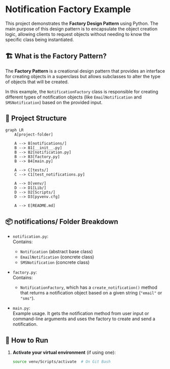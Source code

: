 # Notification Factory Example

This project demonstrates the **Factory Design Pattern** using Python. The main purpose of this design pattern is to encapsulate the object creation logic, allowing clients to request objects without needing to know the specific class being instantiated.

## 🏗️ What is the Factory Pattern?

The **Factory Pattern** is a creational design pattern that provides an interface for creating objects in a superclass but allows subclasses to alter the type of objects that will be created.

In this example, the `NotificationFactory` class is responsible for creating different types of notification objects (like `EmailNotification` and `SMSNotification`) based on the provided input.

## 📁 Project Structure
```mermaid
graph LR
    A[project-folder]
    
    A --> B[notifications/]
    B --> B1[__init__.py]
    B --> B2[notification.py]
    B --> B3[factory.py]
    B --> B4[main.py]

    A --> C[tests/]
    C --> C1[test_notifications.py]

    A --> D[venv/]
    D --> D1[Lib/]
    D --> D2[Scripts/]
    D --> D3[pyvenv.cfg]

    A --> E[README.md]
```    

## 📦 notifications/ Folder Breakdown

- `notification.py`:  
  Contains:
  - `Notification` (abstract base class)
  - `EmailNotification` (concrete class)
  - `SMSNotification` (concrete class)

- `factory.py`:  
  Contains:
  - `NotificationFactory`, which has a `create_notification()` method that returns a notification object based on a given string (`"email"` or `"sms"`).

- `main.py`:  
  Example usage. It gets the notification method from user input or command-line arguments and uses the factory to create and send a notification.

## 🚀 How to Run

1. **Activate your virtual environment** (if using one):
   ```bash
   source venv/Scripts/activate  # On Git Bash
